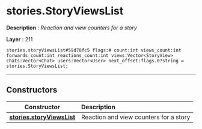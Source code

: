 # stories.StoryViewsList

**Description** : *Reaction and view counters for a story*

**Layer** : 211

```tl
stories.storyViewsList#59d78fc5 flags:# count:int views_count:int forwards_count:int reactions_count:int views:Vector<StoryView> chats:Vector<Chat> users:Vector<User> next_offset:flags.0?string = stories.StoryViewsList;
```

---

## Constructors

| Constructor | Description |
| :---: | :--- |
| [**stories.storyViewsList**](constructor/stories.storyViewsList) | Reaction and view counters for a story |